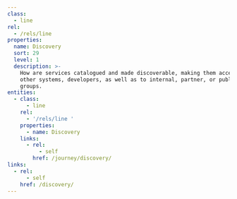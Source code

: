 ```yaml
---
class:
  - line
rel:
  - /rels/line
properties:
  name: Discovery
  sort: 29
  level: 1
  description: >-
    How are services catalogued and made discoverable, making them accessible to
    other systems, developers, as well as to internal, partner, or public
    groups.
entities:
  - class:
      - line
    rel:
      - '/rels/line '
    properties:
      - name: Discovery
    links:
      - rel:
          - self
        href: /journey/discovery/
links:
  - rel:
      - self
    href: /discovery/
---
```

